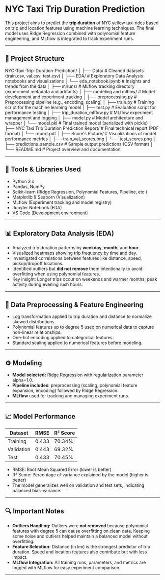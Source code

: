 # NYC Taxi Trip Duration Prediction

This project aims to predict the **trip duration** of NYC yellow taxi rides based on trip and location features using machine learning techniques. The final model uses Ridge Regression combined with polynomial feature engineering, and MLflow is integrated to track experiment runs.

---

## 📂 Project Structure

NYC-Taxi-Trip-Duration-Prediction/
│
├── Data/                             # Cleaned datasets (train.csv, val.csv, test.csv)
│
├── EDA/                              # Exploratory Data Analysis notebooks and visualizations
│   └── eda_notebook.ipynb            # Insights and trends from the data
│
├── mlruns/                           # MLflow tracking directory (experiment metadata and artifacts)
│
├── modeling and mlflow/              # Model development and experiment tracking
│   ├── preprocessing.py              # Preprocessing pipeline (e.g., encoding, scaling)
│   ├── train.py                      # Training script for the machine learning model
│   ├── test.py                       # Evaluation script for performance testing
│   ├── trip_duration_mlflow.py      # MLflow experiment management and logging
│   ├── model.py                      # Model architecture and wrapper
│   └── model.pkl                     # Final trained model (serialized with pickle)
│
├── NYC Taxi Trip Duration Prediction Report/  # Final technical report (PDF format)
│   └── report.pdf
│
├── Score's Picture/                  # Visualizations of model performance metrics
│   ├── train_val_scores.png
│   └── test_scores.png
│
├── predictions_sample.csv           # Sample output predictions (CSV format)
│
└── README.md                         # Project overview and documentation

---

## 🧰 Tools & Libraries Used

- Python 3.x
- Pandas, NumPy
- Scikit-learn (Ridge Regression, Polynomial Features, Pipeline, etc.)
- Matplotlib & Seaborn (Visualization)
- MLflow (Experiment tracking and model registry)
- Jupyter Notebook (EDA)
- VS Code (Development environment)

---

## 📊 Exploratory Data Analysis (EDA)

- Analyzed trip duration patterns by **weekday**, **month**, and **hour**.
- Visualized heatmaps showing trip frequency by time and day.
- Investigated correlations between features like distance, speed, pickup/dropoff locations.
- Identified outliers but **did not remove** them intentionally to avoid overfitting when using polynomial features.
- Key insight: Longer trips occur on weekends and warmer months; peak activity during evening rush hours.

---

## 🔧 Data Preprocessing & Feature Engineering

- Log transformation applied to trip duration and distance to normalize skewed distributions.
- Polynomial features up to degree 5 used on numerical data to capture non-linear relationships.
- One-hot encoding applied to categorical features.
- Standard scaling applied to numerical features before modeling.

---

## ⚙️ Modeling

- **Model selected:** Ridge Regression with regularization parameter alpha=1.0.
- **Pipeline includes:** preprocessing (scaling, polynomial feature expansion, encoding) followed by Ridge Regression.
- **MLflow** used for tracking and managing experiment runs.

---

## 📈 Model Performance

| Dataset    | RMSE   | R² Score   |
|------------|--------|------------|
| Training   | 0.433  | 70.34%     |
| Validation | 0.443  | 69.32%     |
| Test       | 0.433  | 70.45%     |

- RMSE: Root Mean Squared Error (lower is better)
- R² Score: Percentage of variance explained by the model (higher is better)
- The model generalizes well on validation and test sets, indicating balanced bias-variance.

---

## 🔍 Important Notes

- **Outliers Handling:** Outliers were **not removed** because polynomial features with degree 5 can cause overfitting on clean data. Keeping some noise and outliers helped maintain a balanced model without overfitting.
- **Feature Selection:** Distance (in km) is the strongest predictor of trip duration. Speed and location features also contribute but with less impact.
- **MLflow Integration:** All training runs, parameters, and metrics are logged with MLflow for easy experiment comparison.

---
